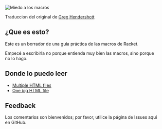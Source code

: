 ![Miedo a los macros](http://www.greghendershott.com/fear-of-macros/fear-of-macros.jpg "")

Traduccion del original de [Greg Hendershott](https://github.com/greghendershott/fear-of-macros)

## ¿Que es esto?

Este es un borrador de una guía práctica de las macros de Racket.

Empecé a escribirla no porque entienda muy bien las macros, sino
porque no lo hago.

## Donde lo puedo leer

- [Multiple HTML files](https://www.greghendershott.com/fear-of-macros/index.html)
- [One big HTML file](https://www.greghendershott.com/fear-of-macros/all.html)

## Feedback

Los comentarios son bienvenidos; por favor, utilice la página de Issues aquí en GitHub.

